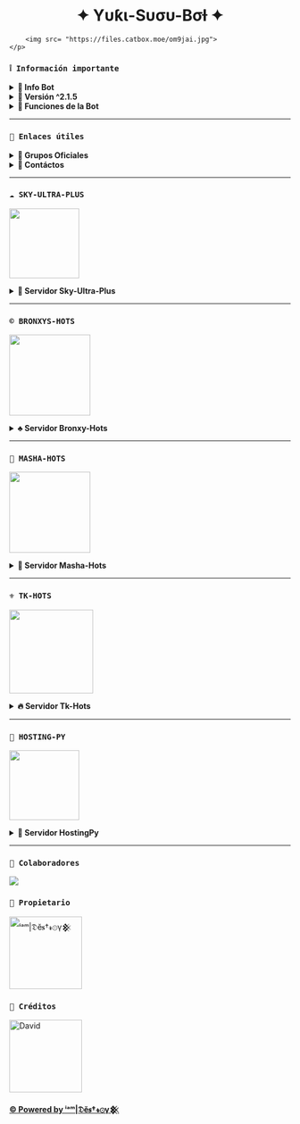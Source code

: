 <h1 align="center">✦ Yυƙι-Sυσυ-Bσƚ ✦</h1>

        <img src= "https://files.catbox.moe/om9jai.jpg">
    </p>

### **`❕️ Información importante`**

<details>
 <summary><b> 🌷 Info Bot</b></summary>

* Este proyecto **no está afiliado de ninguna manera** con `WhatsApp`, `Inc. WhatsApp` es una marca registrada de `WhatsApp LLC`, y este bot es un **desarrollo independiente** que **no tiene ninguna relación oficial con la compañía**.
</details>

<details> 
<summary><b> 🍬 Versión ^2.1.5</b></summary>

* **Este proyecto no ofrece soporte oficial para su uso en Termux.** Termux es una aplicación de terminal para Android y, aunque puede ser utilizada para ejecutar diversos programas, **este proyecto no está diseñado ni probado específicamente para funcionar en Termux**. Por lo tanto, **no garantizamos compatibilidad ni soporte técnico en este entorno**.
</details>

<details>
 <summary><b> 🍧 Funciones de la Bot</b></summary>

> Bot en desarrollo si presenta alguna falla reportar al creador para darle una solución óptima.

- [x] Interacción con voz y texto
- [x] Configuración de grupo
- [x] antidelete, antilink, antispam, etc
- [x] Bienvenida personalizada
- [x] Juegos, tictactoe, mate, etc
- [x] Chatbot (simsimi)
- [x] Chatbot (autoresponder)
- [x] Crear sticker de image/video/gif/url
- [x] SubBot (Jadibot)
- [x]    Buscador Google
- [x] Juego RPG
- [x] Personalizar imagen del menú
- [x] Descarga de música y video De YT
- [ ] Otros

</details>

---
### **`🔗 Enlaces útiles`**

<details>
 <summary><b> 🍭 Grupos Oficiales </b></summary>

 * Canal Oficial  [`¡Click aquí!`](https://whatsapp.com/channel/0029VapSIvR5EjxsD1B7hU3T)
* Grupo Oficial [`¡Click aquí!`](https://chat.whatsapp.com/Ecz881bBgqPIWjDOaKkp7E)
* Comunidad Oficial [`¡Click aquí!`](https://chat.whatsapp.com/EwrwcGvpLf1BnMhP3B4axD)
</details>

<details>
<summary><b> 💭 Contáctos</b></summary>

* WhatsApp: [`Aquí`](https:/Wa.me/584120346669)
* Correo: [`Aquí`](thekingdestroy507@gmail.com)

</details>

---

### **`☁️ SKY-ULTRA-PLUS`**

<a
href="https://dash.skyultraplus.com/home"><img src="https://qu.ax/zFzXF.png" height="125px"></a>

<details>
 <summary><b> 🌹 Servidor Sky-Ultra-Plus</b></summary>

* Dashboard  [`Dash`](https://dash.skyultraplus.com)
* Panel [`Panel`](https://panel.skyultraplus.com)
* Canal de WhatsApp [`Canal Sky`](https://whatsapp.com/channel/0029VakUvreFHWpyWUr4Jr0g)
* Comunidad  [`Aquí`](https://chat.whatsapp.com/JPwcXvPEUwlEOyjI3BpYys)
* Contacto(s) [`Gata Dios`](https://wa.me/message/B3KTM5XN2JMRD1) / [`Russell`](https://api.whatsapp.com/send/?phone=15167096032&text&type=phone_number&app_absent=0) / [`elrebelde21`](https://facebook.com/elrebelde21)
* Discord [`SkyUltraPlus`](https://discord.gg/Ph4eWsZ8)

</details>

---

###  **`©️ BRONXYS-HOTS`**
<a href="https://bronxyshost.com"><img src="https://tinyurl.com/23qv2kvr" height="145px"></a>

<details>
 <summary><b>♣️ Servidor Bronxy-Hots</b></summary>

* Dashboard: [`Dash`](https://bronxyshost.com)
* Panel: [`Panel`](https://bronxyshost.com)
* Canal de WhatsApp: [`Canal Bronxy`](https://whatsapp.com/channel/0029Va9l48kHbFV6SQFKz93B)
* Grupo Oficial: [`Aquí`](https://chat.whatsapp.com/GVQsAe6CAjoJLuotkpnAqq)
* Grupo Soporte: [`Soporte`](https://wa.me/message/OMZQOH4YZ765K1) 

</details>

---

###  **`🍬 MASHA-HOTS`**
<a href="https://dash.masha-host.shop/home"><img src="https://qu.ax/aHudo.jpg" height="145px"></a>

<details>
 <summary><b>🍂 Servidor Masha-Hots</b></summary>

* Dashboard: [`Dash`](https://dash.masha-host.shop)
* Panel: [`Panel`](https://panel.masha-host.shop)
* Canal de WhatsApp: [`Canal Masha`](https://whatsapp.com/channel/0029VaoyLfA0LKZKjEh5Yh1J)
* Comunidad: [`Aquí`](https://chat.whatsapp.com/Fz9rCXegzos1Yh0qHkxGhD)
* Contacto(s): [`Masha`](https://wa.me/595976230899) / [`Legend`](https://wa.me/584148256527) / [`Tesis`](https://wa.me/522431268546)

</details>

---

###  **`⚜️ TK-HOTS`**
<a href="https://dash.tk-joanhost.com/home"><img src="https://files.catbox.moe/lmgc5p.jpg" height="150px"></a>

<details>
 <summary><b>🔥 Servidor Tk-Hots</b></summary>

* Dashboard: [`Dash`](https://dash.tk-joanhost.com)
* Panel: [`Panel`](https://panel.tk-joanhost.com)
* Canal de WhatsApp: [`Canal TK`](https://chat.whatsapp.com/EyoFXnaNujs53FBeqj2NM3)
* Grupo Soporte: [`Aquí`](https://chat.whatsapp.com/CxyUKH5ElNdHAWiJpx7D0E)
* Contacto(s): [`Soporte`](https://wa.me/51910234457)

</details>

---

### **`🌌 HOSTING-PY`**

<a
href="https://dahs.hostingpy.shop/home"><img src="https://files.catbox.moe/lr92z2.jpg" height="125px"></a>

<details>
 <summary><b> 🌠 Servidor HostingPy</b></summary>

* Dashboard  [`Dash`](https://dahs.hostingpy.shop)
* Panel [`Panel`](https://panel.hostingpy.shop)
* Canal de WhatsApp [`Canal Py`](https://whatsapp.com/channel/0029Vak4e1R4NVifmh8Tvi3q)
* Comunidad  [`Aquí`](https://chat.whatsapp.com/HT9YFbWTuqO0DQrq6Xxhvx)
* Contacto(s) [`Soporte`](https://wa.me/595976126756)

</details>

---

### **`🌟 Colaboradores`**
<a href="https://github.com/The-King-Destroy/Yuki_Suou-Bot/graphs/contributors">
<img src="https://contrib.rocks/image?repo=The-King-Destroy/Yuki_Suou-Bot" /> 
</a>

### **`👑 Propietario`**
<a
href="https://github.com/The-King-Destroy"><img src="https://github.com/The-King-Destroy.png" width="130" height="130" alt="
ⁱᵃᵐ|𝔇ĕ𝐬†𝓻⊙γ𒆜"/></a>

### **`🍂 Créditos`**
<a
href="https://github.com/David-Chian"><img src="https://github.com/David-Chian.png" width="130" height="130" alt="David"/></a>

**[© Powered by ⁱᵃᵐ|𝔇ĕ𝐬†𝓻⊙γ𒆜](https://whatsapp.com/channel/0029VapSIvR5EjxsD1B7hU3T)**
